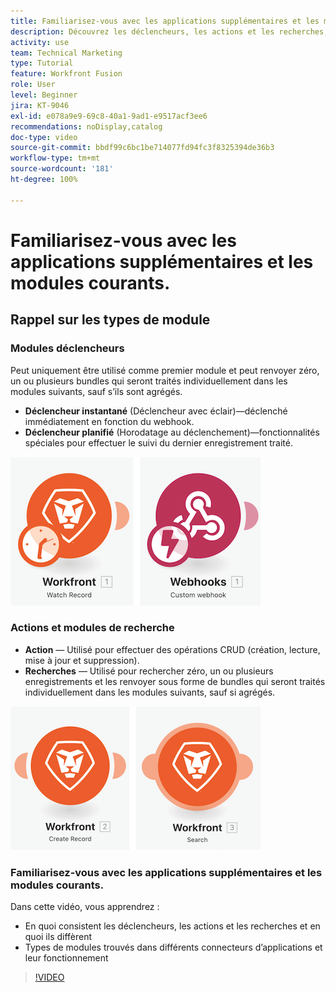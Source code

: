 ```yaml
---
title: Familiarisez-vous avec les applications supplémentaires et les modules courants.
description: Découvrez les déclencheurs, les actions et les recherches, ainsi que le fonctionnement des types de modules trouvés dans différents connecteurs d’applications dans  [!DNL Adobe Workfront Fusion].
activity: use
team: Technical Marketing
type: Tutorial
feature: Workfront Fusion
role: User
level: Beginner
jira: KT-9046
exl-id: e078a9e9-69c8-40a1-9ad1-e9517acf3ee6
recommendations: noDisplay,catalog
doc-type: video
source-git-commit: bbdf99c6bc1be714077fd94fc3f8325394de36b3
workflow-type: tm+mt
source-wordcount: '181'
ht-degree: 100%

---
```


# Familiarisez-vous avec les applications supplémentaires et les modules courants.

## Rappel sur les types de module

### Modules déclencheurs

Peut uniquement être utilisé comme premier module et peut renvoyer zéro, un ou plusieurs bundles qui seront traités individuellement dans les modules suivants, sauf s’ils sont agrégés.

* **Déclencheur instantané** (Déclencheur avec éclair)—déclenché immédiatement en fonction du webhook.
* **Déclencheur planifié** (Horodatage au déclenchement)—fonctionnalités spéciales pour effectuer le suivi du dernier enregistrement traité.

![Une image des modules déclencheurs](assets/beyond-basic-modules-1.png)

### Actions et modules de recherche

* **Action** — Utilisé pour effectuer des opérations CRUD (création, lecture, mise à jour et suppression).
* **Recherches** — Utilisé pour rechercher zéro, un ou plusieurs enregistrements et les renvoyer sous forme de bundles qui seront traités individuellement dans les modules suivants, sauf si agrégés.

![Une image de l’action et des modules de recherche](assets/beyond-basic-modules-2.png)

### Familiarisez-vous avec les applications supplémentaires et les modules courants.

Dans cette vidéo, vous apprendrez :

* En quoi consistent les déclencheurs, les actions et les recherches et en quoi ils diffèrent
* Types de modules trouvés dans différents connecteurs d’applications et leur fonctionnement

>[!VIDEO](https://video.tv.adobe.com/v/3417437/?quality=12&learn=on&enablevpops=1&captions=fre_fr)

